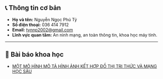 ## 📞 Thông tin cơ bản

- **Họ và tên:** Nguyễn Ngọc Phú Tỷ
- **Số điện thoại:** 036 414 7912
- **Email:** tynnp2002@gmail.com  
- **Lĩnh vực quan tâm:** An ninh mạng, an toàn thông tin, khoa học máy tính. 

---

## 📄 Bài báo khoa học
- [MỘT MÔ HÌNH MÔ TẢ HÌNH ẢNH KẾT HỢP ĐỒ THỊ TRI THỨC VÀ MẠNG HỌC SÂU](https://drive.google.com/file/d/15ucdiNy73PfE_N6HGwQKgWaO0Egk54Zh/view?usp=sharing)